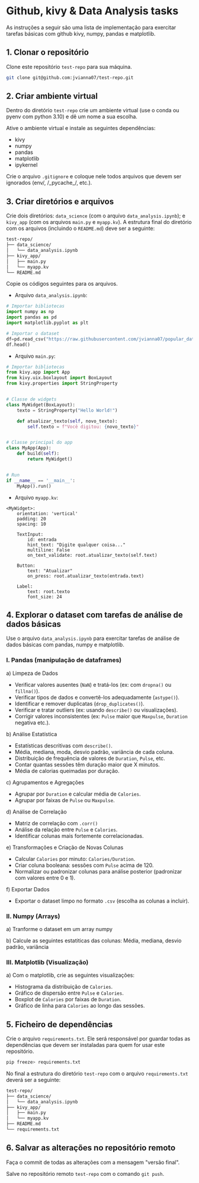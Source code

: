 # Github, kivy & Data Analysis tasks
As instruções a seguir são uma lista de implementação para exercitar tarefas básicas com github kivy, numpy, pandas e matplotlib.

## 1. Clonar o repositório
Clone este repositório `test-repo` para sua máquina.

```bash
git clone git@github.com:jvianna07/test-repo.git
```
## 2. Criar ambiente virtual
Dentro do diretório `test-repo` crie um ambiente virtual (use o conda ou pyenv com python 3.10) e dê um nome a sua escolha.

Ative o ambiente virtual e instale as seguintes dependências:
* kivy
* numpy
* pandas
* matplotlib
* ipykernel

Crie o arquivo `.gitignore` e coloque nele todos arquivos que devem ser ignorados (env/, /\_pycache\_/, etc.).


## 3. Criar diretórios e arquivos
Crie dois diretórios: `data_science` (com o arquivo `data_analysis.ipynb`); e `kivy_app` (com os arquivos `main.py` e `myapp.kv`). A estrutura final do diretório com os arquivos (incluindo o `README.md`) deve ser a seguinte:
```bash
test-repo/
├── data_science/
│   └── data_analysis.ipynb
├── kivy_app/
│   ├── main.py
│   └── myapp.kv
└── README.md
```

Copie os códigos seguintes para os arquivos.

- Arquivo `data_analysis.ipynb`:
```python
# Importar bibliotecas 
import numpy as np
import pandas as pd
import matplotlib.pyplot as plt
```

```python
# Importar o dataset
df=pd.read_csv("https://raw.githubusercontent.com/jvianna07/popular_datasets/refs/heads/main/calories.csv")
df.head()
```


- Arquivo `main.py`:
```python
# Importar bibliotecas 
from kivy.app import App
from kivy.uix.boxlayout import BoxLayout
from kivy.properties import StringProperty


# Classe de widgets 
class MyWidget(BoxLayout):
    texto = StringProperty("Hello World!")

    def atualizar_texto(self, novo_texto):
        self.texto = f"Você digitou: {novo_texto}"


# Classe principal do app 
class MyApp(App):
    def build(self):
        return MyWidget()


# Run
if __name__ == '__main__':
    MyApp().run()
```

- Arquivo `myapp.kv`:
```kivy
<MyWidget>:
    orientation: 'vertical'
    padding: 20
    spacing: 10

    TextInput:
        id: entrada
        hint_text: "Digite qualquer coisa..."
        multiline: False
        on_text_validate: root.atualizar_texto(self.text)

    Button:
        text: "Atualizar"
        on_press: root.atualizar_texto(entrada.text)

    Label:
        text: root.texto
        font_size: 24

```

## 4. Explorar o dataset com tarefas de análise de dados básicas

Use o arquivo `data_analysis.ipynb` para exercitar tarefas de análise de dados básicas com pandas, numpy e matplotlib.

### I. Pandas (manipulação de dataframes)
a) Limpeza de Dados

* Verificar valores ausentes (`NaN`) e tratá-los (ex: com `dropna()` ou `fillna()`).
* Verificar tipos de dados e convertê-los adequadamente (`astype()`).
* Identificar e remover duplicatas (`drop_duplicates()`).
* Verificar e tratar outliers (ex: usando `describe()` ou visualizações).
* Corrigir valores inconsistentes (ex: `Pulse` maior que `Maxpulse`, `Duration` negativa etc.).

b) Análise Estatística

* Estatísticas descritivas com `describe()`.
* Média, mediana, moda, desvio padrão, variância de cada coluna.
* Distribuição de frequência de valores de `Duration`, `Pulse`, etc.
* Contar quantas sessões têm duração maior que X minutos.
* Média de calorias queimadas por duração.

c) Agrupamentos e Agregações

* Agrupar por `Duration` e calcular média de `Calories`.
* Agrupar por faixas de `Pulse` ou `Maxpulse`.

d) Análise de Correlação

* Matriz de correlação com `.corr()`
* Análise da relação entre `Pulse` e `Calories`.
* Identificar colunas mais fortemente correlacionadas.

e) Transformações e Criação de Novas Colunas

* Calcular `Calories` por minuto: `Calories/Duration`.
* Criar coluna booleana: sessões com `Pulse` acima de 120.
* Normalizar ou padronizar colunas para análise posterior (padronizar com valores entre 0 e 1).

f) Exportar Dados

* Exportar o dataset limpo no formato `.csv` (escolha as colunas a incluir).


### II. Numpy (Arrays)
a) Tranforme o dataset em um array numpy

b) Calcule as seguintes estatiticas das colunas: Média, mediana, desvio padrão, variância

### III. Matplotlib (Visualização)
a) Com o matplotlib, crie as seguintes visualizações:

* Histograma da distribuição de `Calories`.
* Gráfico de dispersão entre `Pulse` e `Calories`.
* Boxplot de `Calories` por faixas de `Duration`.
* Gráfico de linha para `Calories` ao longo das sessões.

## 5. Ficheiro de dependências
Crie o arquivo `requirements.txt`. Ele será responsável por guardar todas as dependências que devem ser instaladas para quem for usar este repositório.

```bash
pip freeze> requirements.txt
```

No final a estrutura do diretório `test-repo` com o arquivo `requirements.txt` deverá ser a seguinte:

```bash
test-repo/
├── data_science/
│   └── data_analysis.ipynb
├── kivy_app/
│   ├── main.py
│   └── myapp.kv
├── README.md
└── requirements.txt
```

## 6. Salvar as alterações no repositório remoto
Faça o commit de todas as alterações com a mensagem "versão final".

Salve no repositório remoto `test-repo` com o comando `git push`.



